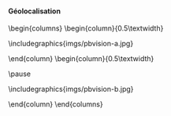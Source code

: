 #### Géolocalisation

\begin{columns}
\begin{column}{0.5\textwidth}

\includegraphics{imgs/pbvision-a.jpg}

\end{column}
\begin{column}{0.5\textwidth}

\pause

\includegraphics{imgs/pbvision-b.jpg}

\end{column}
\end{columns}

